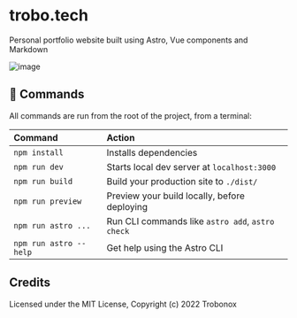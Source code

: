 # trobo.tech

Personal portfolio website built using Astro, Vue components and Markdown

![image](https://user-images.githubusercontent.com/57040351/207956373-a8e8c408-69f8-42b3-ba58-c0538f1c1a8c.png)


## 🧞 Commands

All commands are run from the root of the project, from a terminal:

| Command                | Action                                           |
| :--------------------- | :----------------------------------------------- |
| `npm install`          | Installs dependencies                            |
| `npm run dev`          | Starts local dev server at `localhost:3000`      |
| `npm run build`        | Build your production site to `./dist/`          |
| `npm run preview`      | Preview your build locally, before deploying     |
| `npm run astro ...`    | Run CLI commands like `astro add`, `astro check` |
| `npm run astro --help` | Get help using the Astro CLI                     |


## Credits

Licensed under the MIT License, Copyright (c) 2022 Trobonox
